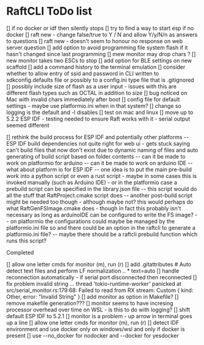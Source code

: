 # RaftCLI ToDo list

[] if no docker or idf then silently stops
[] try to find a way to start esp if no docker
[] raft new - change false/true to Y / N and allow Y/y/N/n as answers to questions
[] raft new - doesn't seem to honour no response on web server question
[] add option to avoid programming file system flash if it hasn't changed since last programming
[] mew monitor may drop chars ?
[] new monitor takes two ESCs to stop
[] add option for BLE settings on new scaffold
[] add a command history to the terminal emulation
[] consider whether to allow entry of ssid and password in CLI written to sdkconfig.defaults file or possibly to a config.ini type file that is .gitignored
[] possibly include size of flash as a user input - issues with this are different flash types such as OCTAL in addition to size
[] bug noticed on Mac with invalid chars immediately after boot
[] config file for default settings - maybe use platformio.ini when in that system?
[] change so logging is the default and -l disables
[] test on mac and linux
[] move up to 5.2.2 ESP IDF - testing needed to ensure Raft works with it - serial output seemed different

[] rethink the build process for ESP IDF and potentially other platforms
-- ESP IDF build dependencies not quite right for web ui - gets stuck saying can't build files that now don't exist due to dynamic naming of files and auto generating of build script based on folder contents
-- can it be made to work on platformio for arduino
-- can it be made to work on arduino IDE
-- what about platform io for ESP IDF
-- one idea is to put the main pre-build work into a python script or even a rust script - maybe in some cases this is invoked manually (such as Arduino IDE) - or in the platformio case a prebuild script can be specified in the library.json file
-- this script would do all the stuff that RaftProject.cmake script does
-- another post-build script might be needed too though - although maybe not? this would perhaps do what RaftGenFSImage.cmake does - though in fact this probably isn't necessary as long as arduinoIDE can be configured to write the FS image?
-- on platformio the configurations could maybe be managed by the platformio.ini file so and there could be an option in the raftcli to generate a platformio.ini file?
-- maybe there should be a raftcli prebuild function which runs this script?

Completed

[] allow one letter cmds for monitor (m), run (r)
[] add .gitattributes # Auto detect text files and perform LF normalization .. * text=auto
[] handle reconnection automatically - if serial port disconnected then reconnected
[] fix problem invalid string ... thread 'tokio-runtime-worker' panicked at src/serial_monitor.rs:179:68: Failed to read from RX stream: Custom { kind: Other, error: "Invalid String" }
[] add monitor as option in Makefile?
[] remove makefile generation???
[] monitor seems to have incresing processor overhead over time on WSL - is this to do with logging?
[] shift default ESP IDF to 5.2.1
[] monitor is a problem - up arrow in terminal goes up a line
[] allow one letter cmds for monitor (m), run (r)
[] detect IDF environment and use docker only on windows/wsl and only if docker is present
[] use --no_docker for nodocker and --docker for yesdocker
